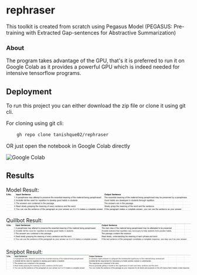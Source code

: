 
# rephraser

This toolkit is created from scratch using Pegasus Model (PEGASUS: Pre-training with Extracted Gap-sentences for Abstractive Summarization)

### About
The program takes advantage of the GPU, that's it is preferred to run it on Google Colab as it provides a powerful GPU which is indeed needed for intensive tensorflow programs.


## Deployment

To run this project you can either download the zip file or clone it using git cli.

For cloning using git cli:
```bash
    gh repo clone tanishque02/rephraser
```
OR just open the notebook in Google Colab directly

![Google Colab](images/google_colab.png)

## Results

Model Result:
![Model Result](images/model_result.png)

Quillbot Result:
![Quillbot Result](images/quillbot_results.png)

Snipbot Result:
![Snipbot Result](images/snipbot_results.png)
